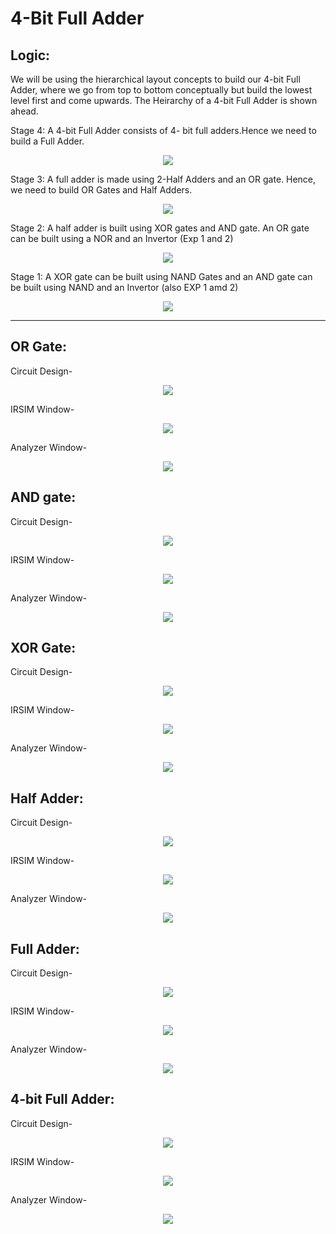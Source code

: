 # **4-Bit Full Adder**

## Logic:
We will be using the hierarchical layout concepts to build our 4-bit Full Adder, where we go from top to bottom conceptually but build the lowest level first and come upwards. The Heirarchy of a 4-bit Full Adder is shown ahead.

Stage 4: A 4-bit Full Adder consists of 4- bit full adders.Hence we need to build a Full Adder.

<p align="center">
  <img src="Pictures\4-bit-Ripple-Carry-Adder.png"> 
</p>

Stage 3: A full adder is made using 2-Half Adders and an OR gate. Hence, we need to build OR Gates and Half Adders.
<p align="center">
  <img src="Pictures\FullAdderUsingHalfAdders.png"> 
</p>

Stage 2: A half adder is built using XOR gates and AND gate. An OR gate can be built using a NOR and an Invertor (Exp 1 and 2)
<p align="center">
  <img src="Pictures\HalfAdder.png"> 
</p>

Stage 1: A XOR gate can be built using NAND Gates and an AND gate can be built using NAND and an Invertor (also EXP 1 amd 2)
<p align="center">
  <img src="Pictures\XOR.gif"> 
</p>
<hr/>

## OR Gate:

Circuit Design-
<p align="center">
  <img src="Pictures\OR.png"> 
</p>

IRSIM Window-
<p align="center">
  <img src="Pictures\OR-SIM.png"> 
</p>

Analyzer Window-
<p align="center">
  <img src="Pictures\OR-ANA.png"> 
</p>

## AND gate:

Circuit Design-
<p align="center">
  <img src="Pictures\AND.png"> 
</p>

IRSIM Window-
<p align="center">
  <img src="Pictures\AND-SIM.png"> 
</p>

Analyzer Window-
<p align="center">
  <img src="Pictures\AND-ANA.png"> 
</p>

## XOR Gate:

Circuit Design-
<p align="center">
  <img src="Pictures\XOR.png"> 
</p>

IRSIM Window-
<p align="center">
  <img src="Pictures\XOR-SIM.png"> 
</p>

Analyzer Window-
<p align="center">
  <img src="Pictures\XOR-ANA.png"> 
</p>

## Half Adder:

Circuit Design-
<p align="center">
  <img src="Pictures\HA.png"> 
</p>

IRSIM Window-
<p align="center">
  <img src="Pictures\HA-SIM.png"> 
</p>
Analyzer Window-
<p align="center">
  <img src="Pictures\HA-ANA.png"> 
</p>

## Full Adder:

Circuit Design-
<p align="center">
  <img src="Pictures\FA.png"> 
</p>

IRSIM Window-
<p align="center">
  <img src="Pictures\FA-SIM.png"> 
</p>

Analyzer Window-
<p align="center">
  <img src="Pictures\FA-ANA.png"> 
</p>

## 4-bit Full Adder:

Circuit Design-
<p align="center">
  <img src="Pictures\4bitFA.png"> 
</p>

IRSIM Window-
<p align="center">
  <img src="Pictures\4BFA-SIM.png"> 
</p>

Analyzer Window-
<p align="center">
  <img src="Pictures\4BFA-ANA.png"> 
</p>
